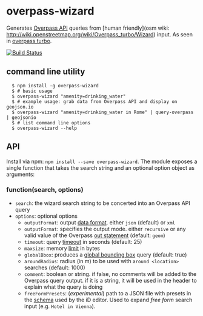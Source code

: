 overpass-wizard
===============

Generates [Overpass API](http://overpass-api.de) queries from [human friendly](osm wiki: http://wiki.openstreetmap.org/wiki/Overpass_turbo/Wizard) input. As seen in [overpass turbo](http://overpass-turbo.eu/).

[![Build Status](https://secure.travis-ci.org/tyrasd/overpass-wizard.png)](https://travis-ci.org/tyrasd/overpass-wizard)

command line utility
--------------------

      $ npm install -g overpass-wizard
      $ # basic usage
      $ overpass-wizard "amenity=drinking_water"
      $ # example usage: grab data from Overpass API and display on geojson.io
      $ overpass-wizard "amenity=drinking_water in Rome" | query-overpass | geojsonio
      $ # list command line options
      $ overpass-wizard --help

API
---

Install via npm: `npm install --save overpass-wizard`. The module exposes a single function that takes the search string and an optional option object as arguments:

### function(search, options)

* `search`: the wizard search string to be concerted into an Overpass API query
* `options`: optional options
  * `outputFormat`: output [data format](http://wiki.openstreetmap.org/wiki/Overpass_API/Overpass_QL#Output_Format_.28out.29). either `json` (default) or `xml`
  * `outputFormat`: specifies the output mode. either `recursive` or any valid value of the Overpass [out statement](http://wiki.openstreetmap.org/wiki/Overpass_API/Overpass_QL#Print_.28out.29) (default: `geom`)
  * `timeout`: query [timeout](http://wiki.openstreetmap.org/wiki/Overpass_API/Overpass_QL#timeout) in seconds (default: 25)
  * `maxsize`: memory [limit](http://wiki.openstreetmap.org/wiki/Overpass_API/Overpass_QL#Element_limit_.28maxsize.29) in bytes
  * `globalBbox`: produces a [global bounding box](http://wiki.openstreetmap.org/wiki/Overpass_API/Overpass_QL#Global_bounding_box_.28bbox.29) query (default: true)
  * `aroundRadius`: radius (in m) to be used with `around <location>` searches (default: 1000)
  * `comment`: boolean or string. if false, no comments will be added to the Overpass query output. if it is a string, it will be used in the header to explain what the query is doing
  * `freeFormPresets`: (*experimental*) path to a JSON file with presets in the [schema](https://github.com/openstreetmap/iD/blob/master/data/presets/presets.json) used by the iD editor. Used to expand *free form* search input (e.g. `Hotel in Vienna`).
